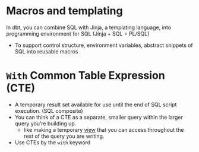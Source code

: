 
# Macros and templating
In dbt, you can combine SQL with Jinja, a templating language, into programming environment for SQL (Jinja + SQL = PL/SQL)
- To support control structure, environment variables, abstract snippets of SQL into reusable macros

# `With` Common Table Expression (CTE)
- A temporary result set available for use until the end of SQL script execution. (SQL composite)
- You can think of a CTE as a separate, smaller query within the larger query you’re building up.
  - like making a temporary [view](https://docs.getdbt.com/terms/view) that you can access throughout the rest of the query you are writing.
- Use CTEs by the `with` keyword
